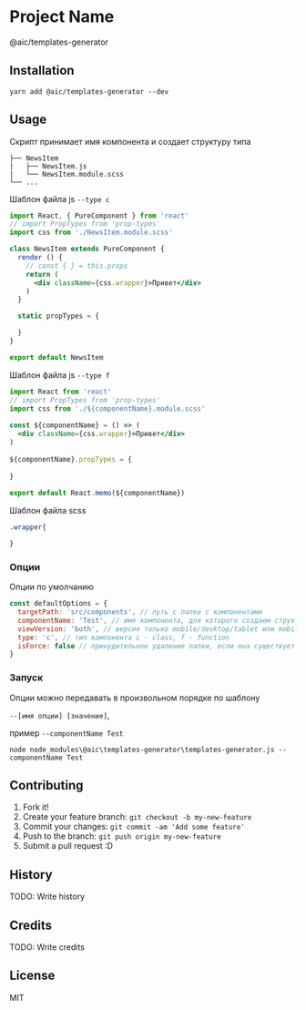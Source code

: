 # Project Name

@aic/templates-generator

## Installation

`yarn add @aic/templates-generator --dev`

## Usage
Скрипт принимает имя компонента и создает структуру типа
```
├── NewsItem 
|   ├── NewsItem.js
|   └── NewsItem.module.scss 
└── ...
```
Шаблон файла js `--type c`
```jsx harmony
import React, { PureComponent } from 'react'
// import PropTypes from 'prop-types'
import css from './NewsItem.module.scss'

class NewsItem extends PureComponent {
  render () {
    // const { } = this.props
    return (
      <div className={css.wrapper}>Привет</div>
    )
  }

  static propTypes = {

  }
}

export default NewsItem
```
Шаблон файла js `--type f`
```jsx harmony
import React from 'react'
// import PropTypes from 'prop-types'
import css from './${componentName}.module.scss'
 
const ${componentName} = () => (
  <div className={css.wrapper}>Привет</div>
)
 
${componentName}.propTypes = {
 
}
 
export default React.memo(${componentName})
```
Шаблон файла scss
```sass
.wrapper{

}
```
### Опции
Опции по умолчанию
```js
const defaultOptions = {
  targetPath: 'src/components', // путь с папке с компонентами
  componentName: 'Test', // имя компонента, для которого создаем структуру
  viewVersion: 'both', // версия только mobile/desktop/tablet или mobile/desktop [both, m, d, t]
  type: 'c', // тип компонента c - class, f - function
  isForce: false // принудительное удаление папки, если она существует
}
```
### Запуск
Опции можно передавать в произвольном порядке по шаблону 

`--[имя опции] [значение]`,
 
 пример `--componentName Test` 

`node node_modules\@aic\templates-generator\templates-generator.js --componentName Test`

## Contributing

1. Fork it!
2. Create your feature branch: `git checkout -b my-new-feature`
3. Commit your changes: `git commit -am 'Add some feature'`
4. Push to the branch: `git push origin my-new-feature`
5. Submit a pull request :D

## History

TODO: Write history

## Credits

TODO: Write credits

## License

MIT
